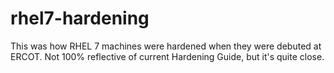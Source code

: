 # rhel7-hardening
This was how RHEL 7 machines were hardened when they were debuted at ERCOT.
Not 100% reflective of current Hardening Guide, but it's quite close.

